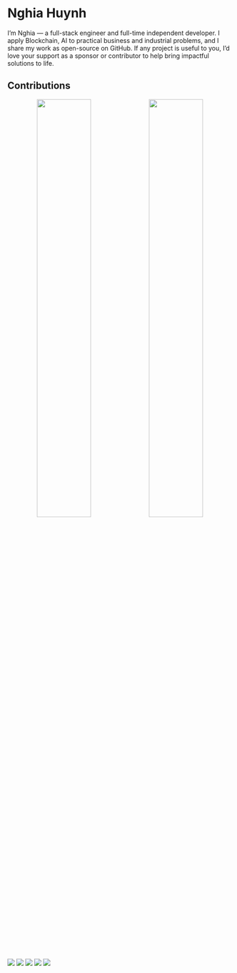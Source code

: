 # Nghia Huynh
I’m Nghia — a full-stack engineer and full-time independent developer. I apply Blockchain, AI to practical business and industrial problems, and I share my work as open-source on GitHub. If any project is useful to you, I’d love your support as a sponsor or contributor to help bring impactful solutions to life.

## Contributions
<div align="center">
  <img src="https://github-readme-stats.vercel.app/api?username=hdnghia&theme=transparent&hide_border=false&include_all_commits=false&count_private=false" width="49%" />
  <a href="https://github-readme-streak-stats.herokuapp.com/?user=hdnghia">
          <img src="https://github-readme-streak-stats.herokuapp.com/?user=hdnghia&bg_color=30,e96443,904e95&title_color=fff&text_color=fff&theme=transparent&hide_border=false" width="49%"/>
        </a>
</div>

<!-- Optional: quick badges for your key languages (keeps recruiters skimming happy) -->
<p>
  <img src="https://img.shields.io/badge/Go-00ADD8?logo=go&logoColor=white" />
  <img src="https://img.shields.io/badge/Solidity-363636?logo=solidity&logoColor=white" />
  <img src="https://img.shields.io/badge/TypeScript-007ACC?logo=typescript&logoColor=white" />
  <img src="https://img.shields.io/badge/JavaScript-323330?logo=javascript&logoColor=F7DF1E" />
  <img src="https://img.shields.io/badge/PHP-777BB4?logo=php&logoColor=white" />
</p>
